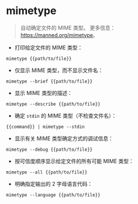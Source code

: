 # mimetype

> 自动确定文件的 MIME 类型。
> 更多信息：<https://manned.org/mimetype>。

- 打印给定文件的 MIME 类型：

`mimetype {{path/to/file}}`

- 仅显示 MIME 类型，而不显示文件名：

`mimetype --brief {{path/to/file}}`

- 显示 MIME 类型的描述：

`mimetype --describe {{path/to/file}}`

- 确定 `stdin` 的 MIME 类型（不检查文件名）：

`{{command}} | mimetype --stdin`

- 显示有关 MIME 类型确定方式的调试信息：

`mimetype --debug {{path/to/file}}`

- 按可信度顺序显示给定文件的所有可能 MIME 类型：

`mimetype --all {{path/to/file}}`

- 明确指定输出的 2 字母语言代码：

`mimetype --language {{path/to/file}}`
